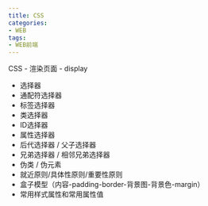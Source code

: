 ```yaml
---
title: CSS
categories: 
- WEB
tags:
- WEB前端
---
```

CSS - 渲染页面 - display 

- 选择器
- 通配符选择器
- 标签选择器
- 类选择器
- ID选择器
- 属性选择器
- 后代选择器 / 父子选择器
- 兄弟选择器 / 相邻兄弟选择器
- 伪类 / 伪元素
- 就近原则/具体性原则/重要性原则
- 盒子模型（内容-padding-border-背景图-背景色-margin）
- 常用样式属性和常用属性值
